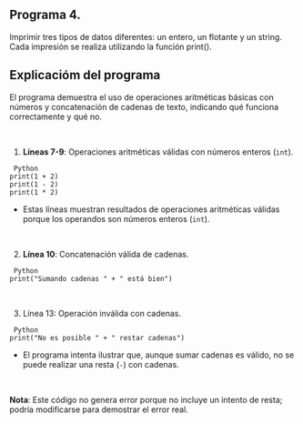 ## Programa 4.
Imprimir tres tipos de datos diferentes: un entero, un flotante y un string. Cada impresión se realiza utilizando la función print().

## Explicacióm del programa
El programa demuestra el uso de operaciones aritméticas básicas con números y concatenación de cadenas de texto, indicando qué funciona correctamente y qué no. 

<br/>

1. __Líneas 7-9__: Operaciones aritméticas válidas con números enteros (`int`).
```
 Python
print(1 + 2)  
print(1 - 2)  
print(1 * 2) 
```
* Estas líneas muestran resultados de operaciones aritméticas válidas porque los operandos son números enteros (`int`).

<br/>

2. __Línea 10__: Concatenación válida de cadenas.
```
 Python
print("Sumando cadenas " + " está bien")
```

<br/>

3. Línea 13: Operación inválida con cadenas.
```
 Python
print("No es posible " + " restar cadenas")
```
* El programa intenta ilustrar que, aunque sumar cadenas es válido, no se puede realizar una resta (`-`) con cadenas.

<br/>

__Nota__: Este código no genera error porque no incluye un intento de resta; podría modificarse para demostrar el error real.
